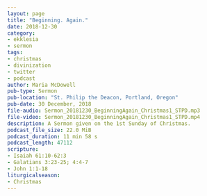 ```yaml
---
layout: page
title: "Beginning. Again."
date: 2018-12-30
category:
- ekklesia
- sermon
tags:
- christmas
- divinization
- twitter
- podcast
author: Maria McDowell
pub-type: Sermon
pub-location: "St. Philip the Deacon, Portland, Oregon"
pub-date: 30 December, 2018
file-audio: Sermon_20181230_BeginningAgain_Christmas1_STPD.mp3
file-video: Sermon_20181230_BeginningAgain_Christmas1_STPD.mp4
description: A Sermon given on the 1st Sunday of Christmas.
podcast_file_size: 22.0 MiB
podcast_duration: 11 min 58 s
podcast_length: 47112
scripture:
- Isaiah 61:10-62:3
- Galatians 3:23-25; 4:4-7
- John 1:1-18
liturgicalseason:
- Christmas
---
```

